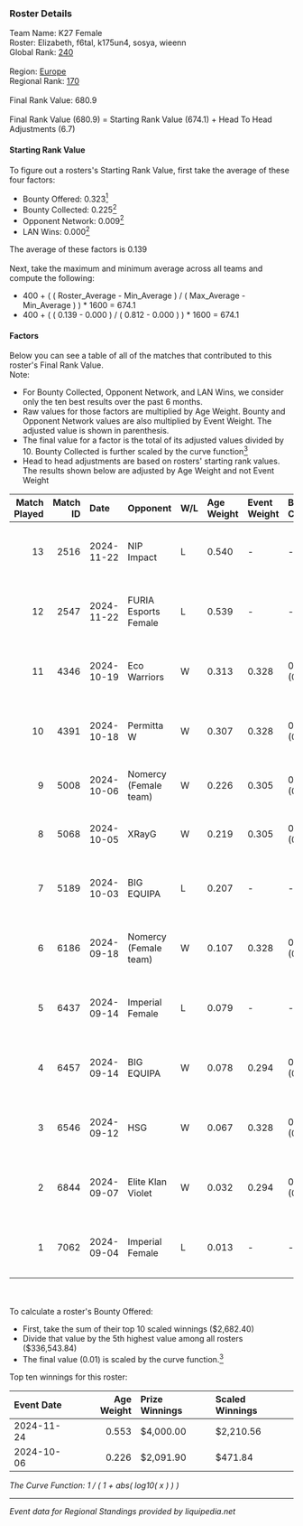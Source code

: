 ### Roster Details<br />
Team Name: K27 Female<br />
Roster: Elizabeth, f6tal, k175un4, sosya, wieenn<br />
Global Rank: [240](../../standings_global_2025_03_01.md)<br />
<br />
Region: [Europe]( ../../standings_europe_2025_03_01.md)<br />
Regional Rank: [170]( ../../standings_europe_2025_03_01.md)<br />
<br />
Final Rank Value:  680.9<br />
<br />
Final Rank Value (680.9) = Starting Rank Value (674.1) + Head To Head Adjustments (6.7)<br />

#### Starting Rank Value<br />
To figure out a rosters's Starting Rank Value, first take the average of these four factors:<br />
- Bounty Offered: 0.323[<sup>1</sup>](#table2)
- Bounty Collected: 0.225[<sup>2</sup>](#table1)
- Opponent Network: 0.009[<sup>2</sup>](#table1)
- LAN Wins: 0.000[<sup>2</sup>](#table1)

The average of these factors is 0.139<br />
<br />
Next, take the maximum and minimum average across all teams and compute the following:<br />
- 400 + ( ( Roster_Average - Min_Average ) / ( Max_Average - Min_Average ) ) * 1600 = 674.1
- 400 + ( ( 0.139 - 0.000 ) / ( 0.812 - 0.000 ) ) * 1600 = 674.1


#### Factors<br />
Below you can see a table of all of the matches that contributed to this roster's Final Rank Value.<br />
Note:<br />

- For Bounty Collected, Opponent Network, and LAN Wins, we consider only the ten best results over the past 6 months.
- Raw values for those factors are multiplied by Age Weight. Bounty and Opponent Network values are also multiplied by Event Weight. The adjusted value is shown in parenthesis.
- The final value for a factor is the total of its adjusted values divided by 10. Bounty Collected is further scaled by the curve function[<sup>3</sup>](#curveFunction)
- Head to head adjustments are based on rosters' starting rank values. The results shown below are adjusted by Age Weight and not Event Weight
<span id="table1"></span><br />


| Match Played | Match ID | Date       | Opponent              | W/L | Age Weight | Event Weight | Bounty Collected | Opponent Network | LAN Wins  | H2H Adj. | Roster                                       |
| -: | -: | :- | :- | :- | :- | :- | :- | :- | :- | -: | :- |
|           13 |     2516 | 2024-11-22 | NIP Impact            | L   | 0.540      | -            | -                | -                | -         |    -8.05 | Elizabeth, f6tal, k175un4, sosya, wieenn     |
|           12 |     2547 | 2024-11-22 | FURIA Esports Female  | L   | 0.539      | -            | -                | -                | -         |    -3.45 | Elizabeth, f6tal, k175un4, sosya, wieenn     |
|           11 |     4346 | 2024-10-19 | Eco Warriors          | W   | 0.313      | 0.328        | 0.022 (0.002)    | 0.268 (0.028)    | 0 (0.000) |     6.40 | Elizabeth, f6tal, k175un4, sosya, wieenn     |
|           10 |     4391 | 2024-10-18 | Permitta W            | W   | 0.307      | 0.328        | 0.003 (0.000)    | 0.189 (0.019)    | 0 (0.000) |     4.32 | Elizabeth, f6tal, k175un4, sosya, wieenn     |
|            9 |     5008 | 2024-10-06 | Nomercy (Female team) | W   | 0.226      | 0.305        | 0.004 (0.000)    | 0.378 (0.026)    | 0 (0.000) |     3.38 | donotbesadd, Elizabeth, f6tal, sosya, wieenn |
|            8 |     5068 | 2024-10-05 | XRayG                 | W   | 0.219      | 0.305        | 0.001 (0.000)    | 0.019 (0.001)    | 0 (0.000) |     2.69 | donotbesadd, Elizabeth, f6tal, sosya, wieenn |
|            7 |     5189 | 2024-10-03 | BIG EQUIPA            | L   | 0.207      | -            | -                | -                | -         |    -2.45 | Elizabeth, f6tal, k175un4, sosya, wieenn     |
|            6 |     6186 | 2024-09-18 | Nomercy (Female team) | W   | 0.107      | 0.328        | 0.004 (0.000)    | 0.378 (0.013)    | 0 (0.000) |     1.59 | Elizabeth, f6tal, k175un4, sosya, wieenn     |
|            5 |     6437 | 2024-09-14 | Imperial Female       | L   | 0.079      | -            | -                | -                | -         |    -0.31 | Elizabeth, f6tal, k175un4, sosya, wieenn     |
|            4 |     6457 | 2024-09-14 | BIG EQUIPA            | W   | 0.078      | 0.294        | 0.021 (0.000)    | 0.064 (0.001)    | 0 (0.000) |     1.54 | Elizabeth, f6tal, k175un4, sosya, wieenn     |
|            3 |     6546 | 2024-09-12 | HSG                   | W   | 0.067      | 0.328        | 0.002 (0.000)    | 0.053 (0.001)    | 0 (0.000) |     0.94 | Elizabeth, f6tal, k175un4, sosya, wieenn     |
|            2 |     6844 | 2024-09-07 | Elite Klan Violet     | W   | 0.032      | 0.294        | 0.000 (0.000)    | 0.022 (0.000)    | 0 (0.000) |     0.18 | Elizabeth, f6tal, k175un4, sosya, wieenn     |
|            1 |     7062 | 2024-09-04 | Imperial Female       | L   | 0.013      | -            | -                | -                | -         |    -0.05 | Elizabeth, f6tal, k175un4, sosya, wieenn     |

<br />
<span id="table2"></span><br />
To calculate a roster's Bounty Offered:<br />

- First, take the sum of their top 10 scaled winnings ($2,682.40)
- Divide that value by the 5th highest value among all rosters ($336,543.84)
- The final value (0.01) is scaled by the curve function.[<sup>3</sup>](#curveFunction)

Top ten winnings for this roster:<br />

| Event Date | Age Weight | Prize Winnings | Scaled Winnings |
| :- | -: | :- | :- |
| 2024-11-24 |      0.553 | $4,000.00      | $2,210.56       |
| 2024-10-06 |      0.226 | $2,091.90      | $471.84         |


<span id="curveFunction"></span>_The Curve Function: 1 / ( 1 + abs( log10( x ) ) )_<br />

---
_Event data for Regional Standings provided by liquipedia.net_<br />
